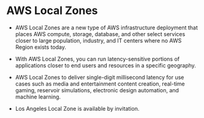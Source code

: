 # AWS Local Zones

- AWS Local Zones are a new type of AWS infrastructure deployment that places AWS compute, storage, database, and other select services closer to large population, industry, and IT centers where no AWS Region exists today.

- With AWS Local Zones, you can run latency-sensitive portions of applications closer to end users and resources in a specific geography.

- AWS Local Zones to deliver single-digit millisecond latency for use cases such as media and entertainment content creation, real-time gaming, reservoir simulations, electronic design automation, and machine learning.

- Los Angeles Local Zone is available by invitation.
